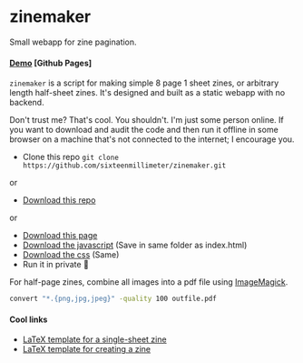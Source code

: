 # zinemaker

Small webapp for zine pagination.

#### [Demo](https://sixteenmillimeter.github.io/zinemaker/) [Github Pages]

`zinemaker` is a script for making simple 8 page 1 sheet zines, or arbitrary length half-sheet zines. It's designed and built as a static webapp with no backend.

Don't trust me? That's cool. You shouldn't. I'm just some person online. If you want to download and audit the code and then run it offline in some browser on a machine that's not connected to the internet; I encourage you.

* Clone this repo `git clone https://github.com/sixteenmillimeter/zinemaker.git`

or

* [Download this repo]()

or

* [Download this page](./index.html)
* [Download the javascript](./zine.js) (Save in same folder as index.html)
* [Download the css](./zine.css) (Same)
* Run it in private 🥰


For half-page zines, combine all images into a pdf file using [ImageMagick](https://imagemagick.org/index.php).

```bash
convert "*.{png,jpg,jpeg}" -quality 100 outfile.pdf
```


#### Cool links

* [LaTeX template for a single-sheet zine](https://github.com/polychora-org/8up-zine)
* [LaTeX template for creating a zine](https://github.com/wasv/zine-template)